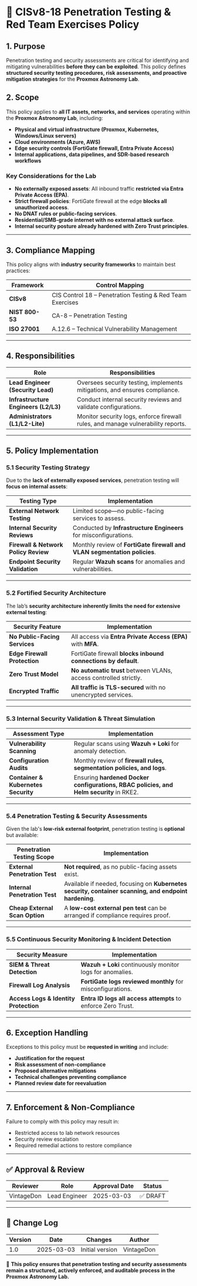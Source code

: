 <!-- ---
title: "CISv8-18 Penetration Testing & Red Team Exercises Policy"
description: "Defines the penetration testing and security assessment policy for the Proxmox Astronomy Lab, ensuring proactive security validation and risk mitigation."
author: "VintageDon"
tags: ["CISv8", "Penetration Testing", "Security Assessment", "Compliance", "Network Hardening"]
category: "Compliance"
kb_type: "Policy Document"
version: "1.0"
status: "Draft"
last_updated: "2025-03-03"
---
 -->

# **📜 CISv8-18 Penetration Testing & Red Team Exercises Policy**

## **1. Purpose**

Penetration testing and security assessments are critical for identifying and mitigating vulnerabilities **before they can be exploited**. This policy defines **structured security testing procedures, risk assessments, and proactive mitigation strategies** for the **Proxmox Astronomy Lab**.

## **2. Scope**

This policy applies to **all IT assets, networks, and services** operating within the **Proxmox Astronomy Lab**, including:

- **Physical and virtual infrastructure (Proxmox, Kubernetes, Windows/Linux servers)**
- **Cloud environments (Azure, AWS)**
- **Edge security controls (FortiGate firewall, Entra Private Access)**
- **Internal applications, data pipelines, and SDR-based research workflows**

### **Key Considerations for the Lab**

- **No externally exposed assets**: All inbound traffic **restricted via Entra Private Access (EPA)**.
- **Strict firewall policies**: FortiGate firewall at the edge **blocks all unauthorized access**.
- **No DNAT rules or public-facing services**.
- **Residential/SMB-grade internet with no external attack surface**.
- **Internal security posture already hardened with Zero Trust principles**.

---

## **3. Compliance Mapping**

This policy aligns with **industry security frameworks** to maintain best practices:

| **Framework** | **Control Mapping** |
|--------------|------------------|
| **CISv8** | CIS Control 18 – Penetration Testing & Red Team Exercises |
| **NIST 800-53** | CA-8 – Penetration Testing |
| **ISO 27001** | A.12.6 – Technical Vulnerability Management |

---

## **4. Responsibilities**

| **Role** | **Responsibilities** |
|---------|----------------------|
| **Lead Engineer (Security Lead)** | Oversees security testing, implements mitigations, and ensures compliance. |
| **Infrastructure Engineers (L2/L3)** | Conduct internal security reviews and validate configurations. |
| **Administrators (L1/L2-Lite)** | Monitor security logs, enforce firewall rules, and manage vulnerability reports. |

---

## **5. Policy Implementation**

### **5.1 Security Testing Strategy**

Due to the **lack of externally exposed services**, penetration testing will **focus on internal assets**:

| **Testing Type** | **Implementation** |
|--------------|------------------|
| **External Network Testing** | Limited scope—no public-facing services to assess. |
| **Internal Security Reviews** | Conducted by **Infrastructure Engineers** for misconfigurations. |
| **Firewall & Network Policy Review** | Monthly review of **FortiGate firewall and VLAN segmentation policies**. |
| **Endpoint Security Validation** | Regular **Wazuh scans** for anomalies and vulnerabilities. |

---

### **5.2 Fortified Security Architecture**

The lab’s **security architecture inherently limits the need for extensive external testing**:

| **Security Feature** | **Implementation** |
|--------------|------------------|
| **No Public-Facing Services** | All access via **Entra Private Access (EPA)** with **MFA**. |
| **Edge Firewall Protection** | FortiGate firewall **blocks inbound connections by default**. |
| **Zero Trust Model** | **No automatic trust** between VLANs, access controlled strictly. |
| **Encrypted Traffic** | **All traffic is TLS-secured** with no unencrypted services. |

---

### **5.3 Internal Security Validation & Threat Simulation**

| **Assessment Type** | **Implementation** |
|--------------|------------------|
| **Vulnerability Scanning** | Regular scans using **Wazuh + Loki** for anomaly detection. |
| **Configuration Audits** | Monthly review of **firewall rules, segmentation policies, and logs**. |
| **Container & Kubernetes Security** | Ensuring **hardened Docker configurations, RBAC policies, and Helm security** in RKE2. |

---

### **5.4 Penetration Testing & Security Assessments**

Given the lab's **low-risk external footprint**, penetration testing is **optional** but available:

| **Penetration Testing Scope** | **Implementation** |
|--------------|------------------|
| **External Penetration Test** | **Not required**, as no public-facing assets exist. |
| **Internal Penetration Test** | Available if needed, focusing on **Kubernetes security, container scanning, and endpoint hardening**. |
| **Cheap External Scan Option** | A **low-cost external pen test** can be arranged if compliance requires proof. |

---

### **5.5 Continuous Security Monitoring & Incident Detection**

| **Security Measure** | **Implementation** |
|--------------|------------------|
| **SIEM & Threat Detection** | **Wazuh + Loki** continuously monitor logs for anomalies. |
| **Firewall Log Analysis** | **FortiGate logs reviewed monthly** for misconfigurations. |
| **Access Logs & Identity Protection** | **Entra ID logs all access attempts** to enforce Zero Trust. |

---

## **6. Exception Handling**

Exceptions to this policy must be **requested in writing** and include:

- **Justification for the request**
- **Risk assessment of non-compliance**
- **Proposed alternative mitigations**
- **Technical challenges preventing compliance**
- **Planned review date for reevaluation**

---

## **7. Enforcement & Non-Compliance**

Failure to comply with this policy may result in:

- Restricted access to lab network resources
- Security review escalation
- Required remedial actions to restore compliance

---

## **✅ Approval & Review**  

| **Reviewer** | **Role** | **Approval Date** | **Status** |
|-------------|---------|------------------|------------|
| VintageDon | Lead Engineer | 2025-03-03 | ✅ DRAFT |  

---

## **📜 Change Log**  

| **Version** | **Date** | **Changes** | **Author** |
|------------|---------|-------------|------------|
| 1.0 | 2025-03-03 | Initial version | VintageDon |

🚀 **This policy ensures that penetration testing and security assessments remain a structured, actively enforced, and auditable process in the Proxmox Astronomy Lab.**


